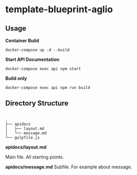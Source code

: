 # template-blueprint-aglio

## Usage

**Container Build**

```
docker-compose up -d --build
```

**Start API Documentation**

```
docker-compose exec api npm start
```

**Build only**

```
docker-compose exec api npm run build
```


## Directory Structure

```

.
├── apidocs
│   ├── layout.md
│   └── message.md
└── gulpfile.js
```

**apidocs/layout.md**

Main file.
All starting points.

**apidocs/message.md**
Subfile.
For example about message.
